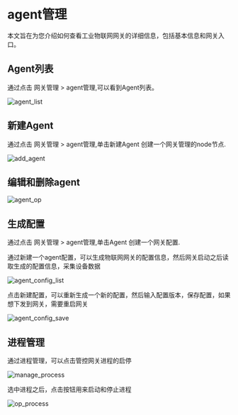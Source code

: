 # agent管理

本文旨在为您介绍如何查看工业物联网网关的详细信息，包括基本信息和网关入口。

## Agent列表

通过点击 网关管理 > agent管理,可以看到Agent列表。

![agent_list](/doc/assets/img/gateway/agent_list.png)

## 新建Agent

通过点击 网关管理 > agent管理,单击新建Agent 创建一个网关管理的node节点.

![add_agent](/doc/assets/img/gateway/add_agent.png)

## 编辑和删除agent

![agent_op](/doc/assets/img/gateway/agent_op.png)

## 生成配置


通过点击 网关管理 > agent管理,单击Agent 创建一个网关配置.

通过新建一个agent配置，可以生成物联网网关的配置信息，然后网关启动之后读取生成的配置信息，采集设备数据

![agent_config_list](/doc/assets/img/gateway/agent_config_list.png)

点击新建配置，可以重新生成一个新的配置，然后输入配置版本，保存配置，如果想下发到网关，需要重启网关

![agent_config_save](/doc/assets/img/gateway/agent_config_save.png)

## 进程管理

通过进程管理，可以点击管控网关进程的启停

![manage_process](/doc/assets/img/gateway/manage_process.png)

选中进程之后，点击按钮用来启动和停止进程

![op_process](/doc/assets/img/gateway/op_process.png)